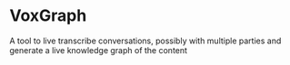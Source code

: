 # VoxGraph
A tool to live transcribe conversations, possibly with multiple parties and generate a live knowledge graph of the content
